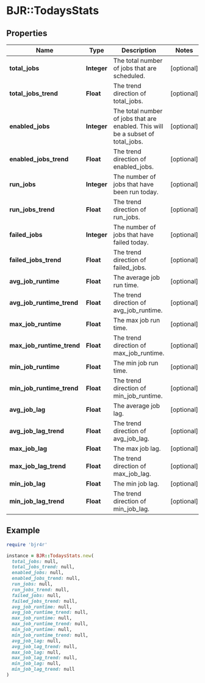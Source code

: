 # BJR::TodaysStats

## Properties

| Name | Type | Description | Notes |
| ---- | ---- | ----------- | ----- |
| **total_jobs** | **Integer** | The total number of jobs that are scheduled. | [optional] |
| **total_jobs_trend** | **Float** | The trend direction of total_jobs. | [optional] |
| **enabled_jobs** | **Integer** | The total number of jobs that are enabled. This will be a subset of total_jobs. | [optional] |
| **enabled_jobs_trend** | **Float** | The trend direction of enabled_jobs. | [optional] |
| **run_jobs** | **Integer** | The number of jobs that have been run today. | [optional] |
| **run_jobs_trend** | **Float** | The trend direction of run_jobs. | [optional] |
| **failed_jobs** | **Integer** | The number of jobs that have failed today. | [optional] |
| **failed_jobs_trend** | **Float** | The trend direction of failed_jobs. | [optional] |
| **avg_job_runtime** | **Float** | The average job run time. | [optional] |
| **avg_job_runtime_trend** | **Float** | The trend direction of avg_job_runtime. | [optional] |
| **max_job_runtime** | **Float** | The max job run time. | [optional] |
| **max_job_runtime_trend** | **Float** | The trend direction of max_job_runtime. | [optional] |
| **min_job_runtime** | **Float** | The min job run time. | [optional] |
| **min_job_runtime_trend** | **Float** | The trend direction of min_job_runtime. | [optional] |
| **avg_job_lag** | **Float** | The average job lag. | [optional] |
| **avg_job_lag_trend** | **Float** | The trend direction of avg_job_lag. | [optional] |
| **max_job_lag** | **Float** | The max job lag. | [optional] |
| **max_job_lag_trend** | **Float** | The trend direction of max_job_lag. | [optional] |
| **min_job_lag** | **Float** | The min job lag. | [optional] |
| **min_job_lag_trend** | **Float** | The trend direction of min_job_lag. | [optional] |

## Example

```ruby
require 'bjr4r'

instance = BJR::TodaysStats.new(
  total_jobs: null,
  total_jobs_trend: null,
  enabled_jobs: null,
  enabled_jobs_trend: null,
  run_jobs: null,
  run_jobs_trend: null,
  failed_jobs: null,
  failed_jobs_trend: null,
  avg_job_runtime: null,
  avg_job_runtime_trend: null,
  max_job_runtime: null,
  max_job_runtime_trend: null,
  min_job_runtime: null,
  min_job_runtime_trend: null,
  avg_job_lag: null,
  avg_job_lag_trend: null,
  max_job_lag: null,
  max_job_lag_trend: null,
  min_job_lag: null,
  min_job_lag_trend: null
)
```

